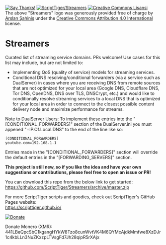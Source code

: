 [![Say Thanks!](https://img.shields.io/badge/Say%20Thanks-!-1EAEDB.svg)](https://saythanks.io/to/ScriptTiger)
[![ScriptTiger/Streamers](https://scripttiger.github.io/images/Streamers-banner.png)](https://github.com/ScriptTiger/Streamers)
[![Creative Commons Lisansi](https://i.creativecommons.org/l/by/4.0/88x31.png)](http://creativecommons.org/licenses/by/4.0/)  
The above "Streamers" logo was generously provided free of charge by [Arslan Şahinis](https://github.com/Arslanshn) under the [Creative Commons Attribution 4.0 International](http://creativecommons.org/licenses/by/4.0/) license.
# Streamers
Curated list of streaming service domains. PRs welcome! Use cases for this list may include, but are not limited to:  
- Implementing QoS (quality of service) models for streaming services.  
- Conditional DNS resolving/conditional forwarders (via a service such as DualServer) in cases where you are receiving DNS from remote sources that are not optimized for your local area (Google DNS, Cloudflare DNS, Tor DNS, OpenDNS, DNS over TLS, DNSCrypt, etc.) and would like to conditionally resolve streaming services to a local DNS that is optimized for your local area in order to connect to the closest possible content delivery node and maximize performance for streams.

Note to DualServer Users: To implement these entries into the "[CONDITIONAL_FORWARDERS]" section of the DualServer.ini you must appened "=IP.Of.Local.DNS" to the end of the line like so:  
```
[CONDITIONAL_FORWARDERS]
youtube.com=192.168.1.1
```
Entries made in the "[CONDITIONAL_FORWARDERS]" section will override the default entries in the "[FORWARDING_SERVERS]" section.

**This project is still new, so if you like the idea and have your own suggestions or contributions, please feel free to open an issue or PR!**

You can download this repo from the below link to get started:  
https://github.com/ScriptTiger/Streamers/archive/master.zip

For more ScriptTiger scripts and goodies, check out ScriptTiger's GitHub Pages website:  
https://scripttiger.github.io/

[![Donate](https://www.paypalobjects.com/en_US/i/btn/btn_donateCC_LG.gif)](https://www.paypal.com/cgi-bin/webscr?cmd=_s-xclick&hosted_button_id=MZ4FH4G5XHGZ4)

Donate Monero (XMR): 441LBeQpcSbC1kgangHYkW8Tzo8cunWvtVK4M6QYMcAjdkMmfwe8XzDJr1c4kbLLn3NuZKxzpLTVsgFd7Jh28qipR5rXAjx
